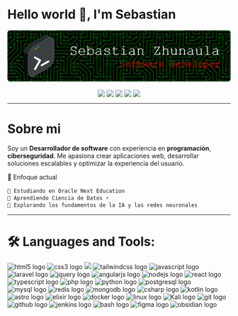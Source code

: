 # Hello world 👋, I'm Sebastian

<p align="center">
<img src="Banner.png">
</p>

<p align="center">
<a href="https://www.youtube.com/@devsebastian44" target="blank"><img align="center" src="https://img.shields.io/badge/YouTube-FF0000?style=for-the-badge&logo=youtube&logoColor=white"/></a>
<a href="https://discord.com/users/1171260800908922950" target="blank"><img align="center" src="https://img.shields.io/badge/Discord-5865F2?style=for-the-badge&logo=discord&logoColor=white"/></a>
<a href="https://www.instagram.com/devsebastian44" target="blank"><img align="center" src="https://img.shields.io/badge/Instagram-8a3ab9?style=for-the-badge&logo=instagram&logoColor=white"/></a>
<a href="https://x.com/devsebastian44" target="blank"><img align="center" src="https://img.shields.io/badge/Twitter-1DA1F2?style=for-the-badge&logo=X&logoColor=white"/></a>
<a href="https://www.linkedin.com/in/devsebastian44/" target="blank"><img align="center" src="https://img.shields.io/badge/LinkedIn-0077B5?style=for-the-badge&logo=LinkedIn&logoColor=white" /></a>
</p>

---

# Sobre mi

Soy un **Desarrollador de software** con experiencia en **programación**, **ciberseguridad**. Me apasiona crear aplicaciones web, desarrollar soluciones escalables y optimizar la experiencia del usuario.

🚀 Enfoque actual

    💼 Estudiando en Oracle Next Education
    🌱 Aprendiendo Ciencia de Datos ⚡
    🔭 Explorando los fundamentos de la IA y las redes neuronales


---


# 🛠️ Languages and Tools:


<div align="left">
  <img src="https://skillicons.dev/icons?i=html"  alt="html5 logo" />
  <img src="https://skillicons.dev/icons?i=css"  alt="css3 logo" />
  <img src="https://skillicons.dev/icons?i=bootstrap" />
  <img src="https://skillicons.dev/icons?i=tailwind"  alt="tailwindcss logo"  />
  <img src="https://skillicons.dev/icons?i=js"  alt="javascript logo" />
  <img src="https://skillicons.dev/icons?i=laravel"  alt="laravel logo" />
  <img src="https://skillicons.dev/icons?i=jquery"  alt="jquery logo" />
  <img src="https://skillicons.dev/icons?i=angular"  alt="angularjs logo" />
  <img src="https://skillicons.dev/icons?i=nodejs"  alt="nodejs logo" />
  <img src="https://skillicons.dev/icons?i=react"  alt="react logo" />
  <img src="https://skillicons.dev/icons?i=typescript"  alt="typescript logo" />
  <img src="https://skillicons.dev/icons?i=php"  alt="php logo" />
  <img src="https://skillicons.dev/icons?i=python"  alt="python logo" />
  <img src="https://skillicons.dev/icons?i=postgresql"  alt="postgresql logo" />
  <img src="https://skillicons.dev/icons?i=mysql"  alt="mysql logo" />
  <img src="https://skillicons.dev/icons?i=redis"  alt="redis logo"  />
  <img src="https://skillicons.dev/icons?i=mongodb"  alt="mongodb logo" />
  <img src="https://skillicons.dev/icons?i=cs"  alt="csharp logo" />
  <img src="https://skillicons.dev/icons?i=kotlin"  alt="kotlin logo" />
  <img src="https://skillicons.dev/icons?i=astro"  alt="astro logo"  />
  <img src="https://skillicons.dev/icons?i=elixir"  alt="elixir logo"  />
  <img src="https://skillicons.dev/icons?i=docker"  alt="docker logo" />
  <img src="https://skillicons.dev/icons?i=linux"  alt="linux logo" />
  <img src="https://skillicons.dev/icons?i=kali"  alt="Kali logo" />
  <img src="https://skillicons.dev/icons?i=git"  alt="git logo" />
  <img src="https://skillicons.dev/icons?i=github"  alt="github logo" />
  <img src="https://skillicons.dev/icons?i=jenkins"  alt="jenkins logo"  />
  <img src="https://skillicons.dev/icons?i=bash"  alt="bash logo"  />
  <img src="https://skillicons.dev/icons?i=figma"  alt="figma logo" />
  <img src="https://skillicons.dev/icons?i=obsidian"  alt="obsidian logo" />
</div>




